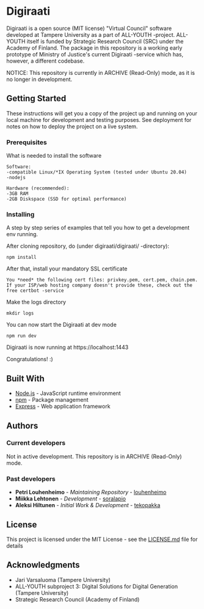 # Digiraati

Digiraati is a open source (MIT license) "Virtual Council" software developed at Tampere University as a part of ALL-YOUTH -project. ALL-YOUTH itself is funded by Strategic Research Council (SRC) under the Academy of Finland. The package in this repository is a working early prototype of Ministry of Justice's current Digiraati -service which has, however, a different codebase.

NOTICE: This repository is currently in ARCHIVE (Read-Only) mode, as it is no longer in development.

## Getting Started

These instructions will get you a copy of the project up and running on your local machine for development and testing purposes. See deployment for notes on how to deploy the project on a live system.

### Prerequisites

What is needed to install the software

```
Software: 
-compatible Linux/*IX Operating System (tested under Ubuntu 20.04)
-nodejs

Hardware (recommended):
-3GB RAM
-2GB Diskspace (SSD for optimal performance)
```

### Installing

A step by step series of examples that tell you how to get a development env running.

After cloning repository, do (under digiraati/digiraati/ -directory):

```
npm install
```

After that, install your mandatory SSL certificate

```
You *need* the following cert files: privkey.pem, cert.pem, chain.pem.
If your ISP/web hosting company doesn't provide these, check out the free certbot -service
```
Make the logs directory

```
mkdir logs
```
You can now start the Digiraati at dev mode

```
npm run dev
```
Digiraati is now running at https://localhost:1443

Congratulations! :)

## Built With

* [Node.js](https://nodejs.org/en/) - JavaScript runtime environment
* [npm](https://www.npmjs.com) - Package management
* [Express](https://expressjs.com) - Web application framework

## Authors

### Current developers 

Not in active development. This repository is in ARCHIVE (Read-Only) mode.

### Past developers
* **Petri Louhenheimo** - *Maintaining Repository* - [louhenheimo](https://github.com/louhenheimo)
* **Miikka Lehtonen** - *Development* - [soralapio](https://github.com/soralapio)
* **Aleksi Hiltunen** - *Initial Work & Development* - [tekopakka](https://github.com/tekopakka)

## License

This project is licensed under the MIT License - see the [LICENSE.md](LICENSE.md) file for details

## Acknowledgments

* Jari Varsaluoma (Tampere University)
* ALL-YOUTH subproject 3: Digital Solutions for Digital Generation (Tampere University)
* Strategic Research Council (Academy of Finland)
